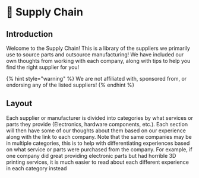 # 🚚 Supply Chain

## Introduction

Welcome to the Supply Chain! This is a library of the suppliers we primarily use to source parts and outsource manufacturing! We have included our own thoughts from working with each company, along with tips to help you find the right supplier for you!

{% hint style="warning" %}
We are not affiliated with, sponsored from, or endorsing any of the listed suppliers!
{% endhint %}

## Layout

Each supplier or manufacturer is divided into categories by what services or parts they provide (Electronics, hardware components, etc.). Each section will then have some of our thoughts about them based on our experience along with the link to each company. Note that the same companies may be in multiple categories, this is to help with differentiating experiences based on what service or parts were purchased from the company. For example, if one company did great providing electronic parts but had horrible 3D printing services, it is much easier to read about each different experience in each category instead&#x20;
